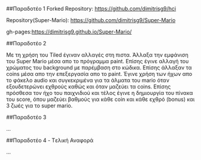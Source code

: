 ##Παραδοτέο 1 Forked Repository: https://github.com/dimitrisg9/hci

Repository(Super-Mario): https://github.com/dimitrisg9/Super-Mario

gh-pages:https://dimitrisg9.github.io/Super-Mario/

##Παραδοτέο 2

Με τη χρήση του Tiled έγιναν αλλαγές στη πιστα. Άλλαξα την εμφάνιση του Super Mario μέσα απο το πρόγραμμα paint. Επίσης έγινε αλλαγή του χρώματος του background με παρέμβαση στο κώδικα. Επίσης άλλαξαν τα coins μέσα απο την επεξεργασία απο το paint. Έγινε χρήση των ήχων απο το φάκελο audio και συγκεκριμένα για τα άλματα του mario όταν εξουδετερώνει εχθρούς καθώς και όταν μαζεύει τα coins. Επίσης πρόσθεσα τον ήχο του παιχνιδιού και τέλος έγινε η δημιουργία  του πίνακα του score, όπου μαζεύει βαθμούς για κάθε coin και κάθε εχθρό (bonus) και 3 ζωές για το super mario.

##Παραδοτέο 3

...

##Παραδοτέο 4 - Tελική Αναφορά

...

